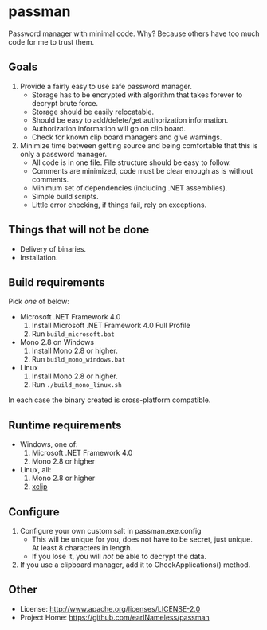 passman
=======

Password manager with minimal code.  Why? Because others have too much code for me to
trust them.

Goals
-----
 1. Provide a fairly easy to use safe password manager.
    * Storage has to be encrypted with algorithm that takes forever to decrypt brute force.
    * Storage should be easily relocatable.
    * Should be easy to add/delete/get authorization information.
    * Authorization information will go on clip board.
    * Check for known clip board managers and give warnings.
 2. Minimize time between getting source and being comfortable that this is only a password manager.
    * All code is in one file.  File structure should be easy to follow.
    * Comments are minimized, code must be clear enough as is without comments.
    * Minimum set of dependencies (including .NET assemblies).
    * Simple build scripts.
    * Little error checking, if things fail, rely on exceptions.

Things that will not be done
----------------------------
 * Delivery of binaries.
 * Installation.

Build requirements
------------------
Pick *one* of below:
 * Microsoft .NET Framework 4.0
    1. Install Microsoft .NET Framework 4.0 Full Profile
    2. Run `build_microsoft.bat`
 * Mono 2.8 on Windows
    1. Install Mono 2.8 or higher.
    2. Run `build_mono_windows.bat`
 * Linux
    1. Install Mono 2.8 or higher.
    2. Run `./build_mono_linux.sh`

In each case the binary created is cross-platform compatible.

Runtime requirements
--------------------
 * Windows, one of:
   1. Microsoft .NET Framework 4.0
   2. Mono 2.8 or higher
 * Linux, all:
   1. Mono 2.8 or higher
   2. [xclip](http://sourceforge.net/projects/xclip/)

Configure
---------
 1. Configure your own custom salt in passman.exe.config
    * This will be unique for you, does not have to be secret, just unique.  At least 8 characters in length.
    * If you lose it, you will *not* be able to decrypt the data.
 2. If you use a clipboard manager, add it to CheckApplications() method.

Other
-----
 * License: http://www.apache.org/licenses/LICENSE-2.0
 * Project Home: https://github.com/earlNameless/passman


